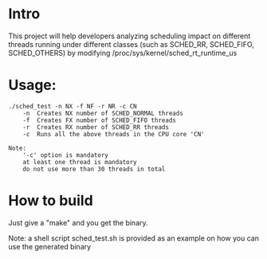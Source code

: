 Intro
=====
This project will help developers analyzing scheduling impact on different 
threads running under different classes (such as SCHED_RR, SCHED_FIFO, 
SCHED_OTHERS) by modifying /proc/sys/kernel/sched_rt_runtime_us

Usage: 
======
    ./sched_test -n NX -f NF -r NR -c CN 
        -n	Creates NX number of SCHED_NORMAL threads
        -f	Creates FX number of SCHED_FIFO threads
        -r	Creates RX number of SCHED_RR threads
        -c	Runs all the above threads in the CPU core 'CN'

    Note:
        '-c' option is mandatory 
        at least one thread is mandatory
        do not use more than 30 threads in total
	
	
How to build
============
Just give a "make" and you get the binary.

Note: a shell script sched_test.sh is provided as an example on how you can use
the generated binary